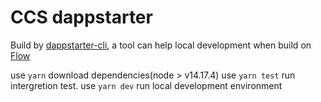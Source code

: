 # CCS dappstarter

Build by [dappstarter-cli](https://github.com/decentology/dappstarter-cli), a tool can help local development when build on [Flow](https://www.onflow.org/)

use `yarn` download dependencies(node > v14.17.4)
use `yarn test` run intergretion test.
use `yarn dev` run local development environment
